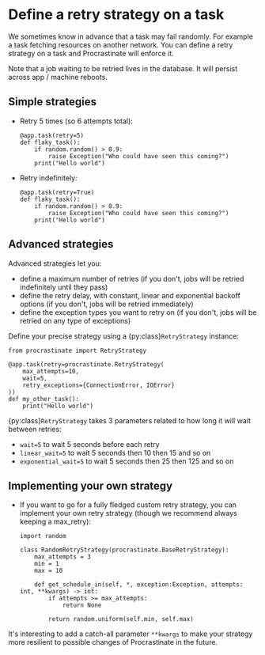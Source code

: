 # Define a retry strategy on a task

We sometimes know in advance that a task may fail randomly. For example a task
fetching resources on another network. You can define a retry strategy on a
task and Procrastinate will enforce it.

Note that a job waiting to be retried lives in the database. It will persist across
app / machine reboots.

## Simple strategies

- Retry 5 times (so 6 attempts total):

  ```
  @app.task(retry=5)
  def flaky_task():
      if random.random() > 0.9:
          raise Exception("Who could have seen this coming?")
      print("Hello world")
  ```

- Retry indefinitely:

  ```
  @app.task(retry=True)
  def flaky_task():
      if random.random() > 0.9:
          raise Exception("Who could have seen this coming?")
      print("Hello world")
  ```

## Advanced strategies

Advanced strategies let you:

- define a maximum number of retries (if you don't, jobs will be retried indefinitely
  until they pass)
- define the retry delay, with constant, linear and exponential backoff options (if
  you don't, jobs will be retried immediately)
- define the exception types you want to retry on (if you don't, jobs will be retried
  on any type of exceptions)

Define your precise strategy using a {py:class}`RetryStrategy` instance:

```
from procrastinate import RetryStrategy

@app.task(retry=procrastinate.RetryStrategy(
    max_attempts=10,
    wait=5,
    retry_exceptions={ConnectionError, IOError}
))
def my_other_task():
    print("Hello world")
```

{py:class}`RetryStrategy` takes 3 parameters related to how long it will wait
between retries:

- `wait=5` to wait 5 seconds before each retry
- `linear_wait=5` to wait 5 seconds then 10 then 15 and so on
- `exponential_wait=5` to wait 5 seconds then 25 then 125 and so on

## Implementing your own strategy

- If you want to go for a fully fledged custom retry strategy, you can implement your
  own retry strategy (though we recommend always keeping a max_retry):

  ```
  import random

  class RandomRetryStrategy(procrastinate.BaseRetryStrategy):
      max_attempts = 3
      min = 1
      max = 10

      def get_schedule_in(self, *, exception:Exception, attempts: int, **kwargs) -> int:
          if attempts >= max_attempts:
              return None

          return random.uniform(self.min, self.max)
  ```

It's interesting to add a catch-all parameter `**kwargs` to make your strategy more
resilient to possible changes of Procrastinate in the future.

